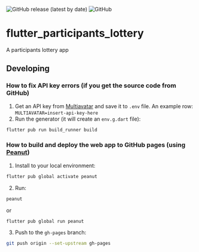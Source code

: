 ![GitHub release (latest by date)](https://img.shields.io/github/v/release/areee/flutter_participants_lottery)
![GitHub](https://img.shields.io/github/license/areee/flutter_participants_lottery)

# flutter_participants_lottery

A participants lottery app

## Developing

### How to fix API key errors (if you get the source code from GitHub)

1. Get an API key from [Multiavatar](https://multiavatar.com/) and save it to `.env` file. An example row: `MULTIAVATAR=insert-api-key-here`
2. Run the generator (it will create an `env.g.dart` file):

```zsh
flutter pub run build_runner build
```

### How to build and deploy the web app to GitHub pages (using [Peanut](https://github.com/kevmoo/peanut.dart))

1. Install to your local environment:

```zsh
flutter pub global activate peanut
```

2. Run:

```zsh
peanut
```

or

```zsh
flutter pub global run peanut
```

3. Push to the `gh-pages` branch:

```zsh
git push origin --set-upstream gh-pages
```